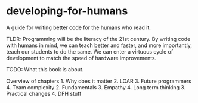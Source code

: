 # developing-for-humans
A guide for writing better code for the humans who read it.

TLDR: Programming will be the literacy of the 21st century. By writing code with humans in mind, we can teach better and faster, and more importantly, teach our students to do the same. We can enter a virtuous cycle of development to match the speed of hardware improvements.

TODO: What this book is about.

  Overview of chapters
    1. Why does it matter
      2. LOAR
      3. Future programmers
      4. Team complexity
    2. Fundamentals
      3. Empathy
      4. Long term thinking
    3. Practical changes
      4. DFH stuff 
